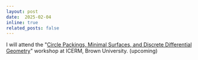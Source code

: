 ```yaml
---
layout: post
date:  2025-02-04
inline: true
related_posts: false
---
```


I will attend the "[Circle Packings, Minimal Surfaces, and Discrete Differential Geometry](https://icerm.brown.edu/program/semester_program_workshop/sp-s25-w1)" workshop at ICERM, Brown University. (upcoming)
